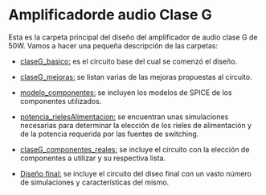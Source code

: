 # Amplificadorde audio Clase G

Esta es la carpeta principal del diseño del amplificador de audio clase G de 50W. Vamos a hacer una pequeña descripción de las carpetas:

- [claseG_basico:](https://github.com/tobias-liaudat/ClassG_amp/tree/master/spice_models/Amplificador/claseG_basico) es el circuito base del cual se comenzó el diseño.

- [claseG_mejoras:](https://github.com/tobias-liaudat/ClassG_amp/tree/master/spice_models/Amplificador/claseG_mejoras) se listan varias de las mejoras propuestas al circuito.

- [modelo_componentes:](https://github.com/tobias-liaudat/ClassG_amp/tree/master/spice_models/Amplificador/modelo_componentes) se incluyen los modelos de SPICE de los componentes utilizados.

- [potencia_rielesAlimentacion:](https://github.com/tobias-liaudat/ClassG_amp/tree/master/spice_models/Amplificador/potencia_rielesAlimentacion) se encuentran unas simulaciones necesarias para determinar la elección de los rieles de alimentación y de la potencia requerida por las fuentes de switching.

- [claseG_componentes_reales:](https://github.com/tobias-liaudat/ClassG_amp/tree/master/spice_models/Amplificador/claseG_componentes_reales) se incluye el circuito con la elección de componentes a utilizar y su respectiva lista.

- [Diseño final:](https://github.com/tobias-liaudat/ClassG_amp/tree/master/spice_models/Amplificador/Dise%C3%B1o%20final) se incluye el circuito del diseo final con un vasto número de simulaciones y características del mismo.




